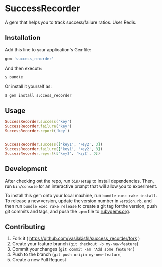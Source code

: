 # SuccessRecorder
A gem that helps you to track success/failure ratios. Uses Redis.

## Installation

Add this line to your application's Gemfile:

```ruby
gem 'success_recorder'
```

And then execute:

    $ bundle

Or install it yourself as:

    $ gem install success_recorder

## Usage

```ruby
SuccessRecorder.success('key')
SuccessRecorder.failure('key')
SuccessRecorder.report('key')


SuccessRecorder.success(['key1', 'key2', 3])
SuccessRecorder.failure(['key1', 'key2', 3])
SuccessRecorder.report(['key1', 'key2', 3])
```

## Development

After checking out the repo, run `bin/setup` to install dependencies. Then, run `bin/console` for an interactive prompt that will allow you to experiment. 

To install this gem onto your local machine, run `bundle exec rake install`. To release a new version, update the version number in `version.rb`, and then run `bundle exec rake release` to create a git tag for the version, push git commits and tags, and push the `.gem` file to [rubygems.org](https://rubygems.org).

## Contributing

1. Fork it ( https://github.com/vasilakisfil/success_recorder/fork )
2. Create your feature branch (`git checkout -b my-new-feature`)
3. Commit your changes (`git commit -am 'Add some feature'`)
4. Push to the branch (`git push origin my-new-feature`)
5. Create a new Pull Request

